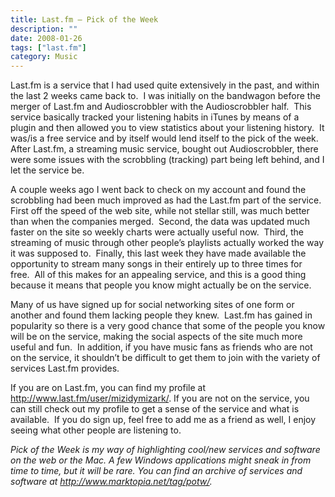 ```yaml
---
title: Last.fm – Pick of the Week
description: ""
date: 2008-01-26
tags: ["last.fm"]
category: Music
---
```



Last.fm is a service that I had used quite extensively in the past, and within the last 2 weeks came back to.&nbsp; I was initially on the bandwagon before the merger of Last.fm and Audioscrobbler with the Audioscrobbler half.&nbsp; This service basically tracked your listening habits in iTunes by means of a plugin and then allowed you to view statistics about your listening history.&nbsp; It was/is a free service and by itself would lend itself to the pick of the week.&nbsp; After Last.fm, a streaming music service, bought out Audioscrobbler, there were some issues with the scrobbling (tracking) part being left behind, and I let the service be.

A couple weeks ago I went back to check on my account and found the scrobbling had been much improved as had the Last.fm part of the service.&nbsp; First off the speed of the web site, while not stellar still, was much better than when the companies merged.&nbsp; Second, the data was updated much faster on the site so weekly charts were actually useful now.&nbsp; Third, the streaming of music through other people’s playlists actually worked the way it was supposed to.&nbsp; Finally, this last week they have made available the opportunity to stream many songs in their entirely up to three times for free.&nbsp; All of this makes for an appealing service, and this is a good thing because it means that people you know might actually be on the service.

Many of us have signed up for social networking sites of one form or another and found them lacking people they knew.&nbsp; Last.fm has gained in popularity so there is a very good chance that some of the people you know will be on the service, making the social aspects of the site much more useful and fun.&nbsp; In addition, if you have music fans as friends who are not on the service, it shouldn’t be difficult to get them to join with the variety of services Last.fm provides.

If you are on Last.fm, you can find my profile at <a href="https://web.archive.org/web/20131211162729/http://www.last.fm/user/mizidymizark/">http://www.last.fm/user/mizidymizark/</a>. If you are not on the service, you can still check out my profile to get a sense of the service and what is available.&nbsp; If you do sign up, feel free to add me as a friend as well, I enjoy seeing what other people are listening to.

*Pick of the Week is my way of highlighting cool/new services and software on the web or the Mac. A few Windows applications might sneak in from time to time, but it will be rare. You can find an archive of services and software at <a href="https://web.archive.org/web/20131211162729/http://www.marktopia.net/tag/potw/">http://www.marktopia.net/tag/potw/</a>.*
